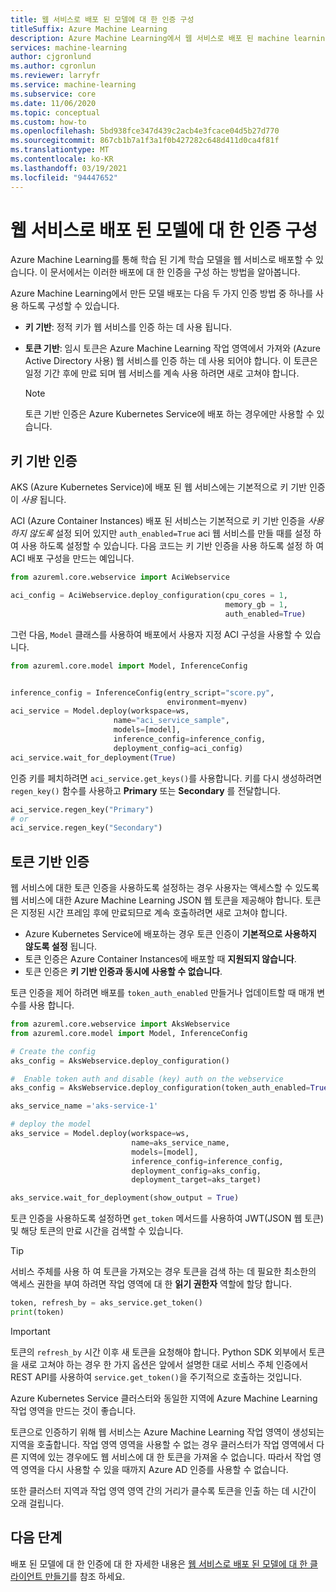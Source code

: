 ```yaml
---
title: 웹 서비스로 배포 된 모델에 대 한 인증 구성
titleSuffix: Azure Machine Learning
description: Azure Machine Learning에서 웹 서비스로 배포 된 machine learning 모델에 대 한 인증을 구성 하는 방법에 대해 알아봅니다.
services: machine-learning
author: cjgronlund
ms.author: cgronlun
ms.reviewer: larryfr
ms.service: machine-learning
ms.subservice: core
ms.date: 11/06/2020
ms.topic: conceptual
ms.custom: how-to
ms.openlocfilehash: 5bd938fce347d439c2acb4e3fcace04d5b27d770
ms.sourcegitcommit: 867cb1b7a1f3a1f0b427282c648d411d0ca4f81f
ms.translationtype: MT
ms.contentlocale: ko-KR
ms.lasthandoff: 03/19/2021
ms.locfileid: "94447652"
---
```

# <a name="configure-authentication-for-models-deployed-as-web-services"></a>웹 서비스로 배포 된 모델에 대 한 인증 구성

Azure Machine Learning를 통해 학습 된 기계 학습 모델을 웹 서비스로 배포할 수 있습니다. 이 문서에서는 이러한 배포에 대 한 인증을 구성 하는 방법을 알아봅니다.

Azure Machine Learning에서 만든 모델 배포는 다음 두 가지 인증 방법 중 하나를 사용 하도록 구성할 수 있습니다.

* **키 기반**: 정적 키가 웹 서비스를 인증 하는 데 사용 됩니다.
* **토큰 기반**: 임시 토큰은 Azure Machine Learning 작업 영역에서 가져와 (Azure Active Directory 사용) 웹 서비스를 인증 하는 데 사용 되어야 합니다. 이 토큰은 일정 기간 후에 만료 되며 웹 서비스를 계속 사용 하려면 새로 고쳐야 합니다.

    > [!NOTE]
    > 토큰 기반 인증은 Azure Kubernetes Service에 배포 하는 경우에만 사용할 수 있습니다.

## <a name="key-based-authentication"></a>키 기반 인증

AKS (Azure Kubernetes Service)에 배포 된 웹 서비스에는 기본적으로 키 기반 인증이 *사용* 됩니다.

ACI (Azure Container Instances) 배포 된 서비스는 기본적으로 키 기반 인증을 *사용 하지 않도록* 설정 되어 있지만 `auth_enabled=True` aci 웹 서비스를 만들 때를 설정 하 여 사용 하도록 설정할 수 있습니다. 다음 코드는 키 기반 인증을 사용 하도록 설정 하 여 ACI 배포 구성을 만드는 예입니다.

```python
from azureml.core.webservice import AciWebservice

aci_config = AciWebservice.deploy_configuration(cpu_cores = 1,
                                                memory_gb = 1,
                                                auth_enabled=True)
```

그런 다음, `Model` 클래스를 사용하여 배포에서 사용자 지정 ACI 구성을 사용할 수 있습니다.

```python
from azureml.core.model import Model, InferenceConfig


inference_config = InferenceConfig(entry_script="score.py",
                                   environment=myenv)
aci_service = Model.deploy(workspace=ws,
                       name="aci_service_sample",
                       models=[model],
                       inference_config=inference_config,
                       deployment_config=aci_config)
aci_service.wait_for_deployment(True)
```

인증 키를 페치하려면 `aci_service.get_keys()`를 사용합니다. 키를 다시 생성하려면 `regen_key()` 함수를 사용하고 **Primary** 또는 **Secondary** 를 전달합니다.

```python
aci_service.regen_key("Primary")
# or
aci_service.regen_key("Secondary")
```

## <a name="token-based-authentication"></a>토큰 기반 인증

웹 서비스에 대한 토큰 인증을 사용하도록 설정하는 경우 사용자는 액세스할 수 있도록 웹 서비스에 대한 Azure Machine Learning JSON 웹 토큰을 제공해야 합니다. 토큰은 지정된 시간 프레임 후에 만료되므로 계속 호출하려면 새로 고쳐야 합니다.

* Azure Kubernetes Service에 배포하는 경우 토큰 인증이 **기본적으로 사용하지 않도록 설정** 됩니다.
* 토큰 인증은 Azure Container Instances에 배포할 때 **지원되지 않습니다**.
* 토큰 인증은 **키 기반 인증과 동시에 사용할 수 없습니다**.

토큰 인증을 제어 하려면 배포를 `token_auth_enabled` 만들거나 업데이트할 때 매개 변수를 사용 합니다.

```python
from azureml.core.webservice import AksWebservice
from azureml.core.model import Model, InferenceConfig

# Create the config
aks_config = AksWebservice.deploy_configuration()

#  Enable token auth and disable (key) auth on the webservice
aks_config = AksWebservice.deploy_configuration(token_auth_enabled=True, auth_enabled=False)

aks_service_name ='aks-service-1'

# deploy the model
aks_service = Model.deploy(workspace=ws,
                           name=aks_service_name,
                           models=[model],
                           inference_config=inference_config,
                           deployment_config=aks_config,
                           deployment_target=aks_target)

aks_service.wait_for_deployment(show_output = True)
```

토큰 인증을 사용하도록 설정하면 `get_token` 메서드를 사용하여 JWT(JSON 웹 토큰) 및 해당 토큰의 만료 시간을 검색할 수 있습니다.

> [!TIP]
> 서비스 주체를 사용 하 여 토큰을 가져오는 경우 토큰을 검색 하는 데 필요한 최소한의 액세스 권한을 부여 하려면 작업 영역에 대 한 **읽기 권한자** 역할에 할당 합니다.

```python
token, refresh_by = aks_service.get_token()
print(token)
```

> [!IMPORTANT]
> 토큰의 `refresh_by` 시간 이후 새 토큰을 요청해야 합니다. Python SDK 외부에서 토큰을 새로 고쳐야 하는 경우 한 가지 옵션은 앞에서 설명한 대로 서비스 주체 인증에서 REST API를 사용하여 `service.get_token()`을 주기적으로 호출하는 것입니다.
>
> Azure Kubernetes Service 클러스터와 동일한 지역에 Azure Machine Learning 작업 영역을 만드는 것이 좋습니다.
>
> 토큰으로 인증하기 위해 웹 서비스는 Azure Machine Learning 작업 영역이 생성되는 지역을 호출합니다. 작업 영역 영역을 사용할 수 없는 경우 클러스터가 작업 영역에서 다른 지역에 있는 경우에도 웹 서비스에 대 한 토큰을 가져올 수 없습니다. 따라서 작업 영역 영역을 다시 사용할 수 있을 때까지 Azure AD 인증를 사용할 수 없습니다.
>
> 또한 클러스터 지역과 작업 영역 영역 간의 거리가 클수록 토큰을 인출 하는 데 시간이 오래 걸립니다.

## <a name="next-steps"></a>다음 단계

배포 된 모델에 대 한 인증에 대 한 자세한 내용은 [웹 서비스로 배포 된 모델에 대 한 클라이언트 만들기](how-to-consume-web-service.md)를 참조 하세요.